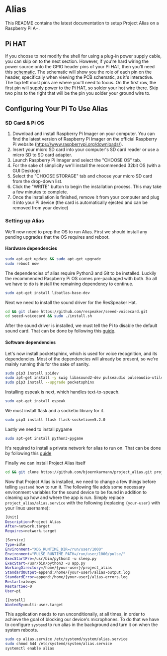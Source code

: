 # Alias
This README contains the latest documentation to setup Project Alias on a Raspberry Pi A+.

## Pi HAT

If you choose to not modify the shell for using a plug-in power supply cable, you can skip on to the next section. However, if you're hard wiring the power source onto the GPIO header pins of your Pi HAT, then you'll need this [schematic](https://wiki.seeedstudio.com/ReSpeaker_2_Mics_Pi_HAT/#schematic-online-viewer). The schematic will show you the role of each pin on the header, specifically when viewing the PCB schematic, as it's interactive. The top left most pins are where you'll need to focus. On the first row, the first pin will supply power to the Pi HAT, so solder your hot wire there. Skip two pins to the right that will be the pin you solder your ground wire to.

## Configuring Your Pi To Use Alias

### SD Card & Pi OS

1. Download and install Raspberry Pi Imager on your computer. You can find the latest version of Raspberry Pi Imager on the official Raspberry Pi website (https://www.raspberrypi.org/downloads/).
2. Insert your micro SD card into your computer's SD card reader or use a micro SD to SD card adapter.
3. Launch Raspberry Pi Imager and select the "CHOOSE OS" tab.
4. For the sake of simplicity we'll install the recommended 32bit OS (with a GUI Desktop)
5. Select the "CHOOSE STORAGE" tab and choose your micro SD card from the drop-down list.
6. Click the "WRITE" button to begin the installation process. This may take a few minutes to complete.
7. Once the installation is finished, remove it from your computer and plug it into your Pi device (the card is automatically ejected and can be removed from your device)

### Setting up Alias

We'll now need to prep the OS to run Alias. First we should install any pending upgrades that the OS requires and reboot.

#### Hardware dependencies

```sh
sudo apt-get update && sudo apt-get upgrade
sudo reboot now
```

The dependencies of alias require Python3 and Git to be installed. Luckily the recommended Raspberry Pi OS comes pre-packaged with both. So all we have to do is install the remaining dependency to continue.

```sh
sudo apt-get install libatlas-base-dev
```

Next we need to install the sound driver for the ResSpeaker Hat.

```sh
cd && git clone https://github.com/respeaker/seeed-voicecard.git
cd seeed-voicecard && sudo ./install.sh
```

After the sound driver is installed, we must tell the Pi to disable the default sound card. That can be done by following this [guide](https://www.instructables.com/Disable-the-Built-in-Sound-Card-of-Raspberry-Pi/).

#### Software dependencies

Let's now install pocketsphinx, which is used for voice recognition, and its dependencies. Most of the dependencies will already be present, so we're mainly running this for the sake of sanity.

```sh
sudo pip3 install spidev
sudo apt-get install -y swig libasound2-dev pulseaudio pulseaudio-utils libpulse-dev libpulse-java libpulse0
sudo pip3 install --upgrade pocketsphinx
```

Installing espeak is next, which handles text-to-speach.

```sh
sudo apt-get install espeak
```

We must install flask and a socketio library for it.

```sh
sudo pip3 install flask flask-socketio==5.2.0
```

Lastly we need to install pygame

```sh
sudo apt-get install python3-pygame
```

It's required to install a private network for alias to run on. That can be done by following this [guide](https://raspberrypi-guide.github.io/networking/create-wireless-access-point)

Finally we can install Project Alias itself

```sh
cd && git clone https://github.com/bjoernkarmann/project_alias.git project_alias && cd project_alias
```

Now that Project Alias is installed, we need to change a few things before telling `systemd` how to run it. The following file adds some necessary environment variables for the sound device to be found in addition to cleaning up how and where the app is run. Simply replace `project_alias/alias.service` with the following (replacing `{your-user}` with your linux username):

```sh
[Unit]
Description=Project Alias
After=network.target
Requires=network.target

[Service]
Type=idle
Environment="XDG_RUNTIME_DIR=/run/user/1000"
Environment="PULSE_RUNTIME_PATH=/run/user/1000/pulse/"
ExecStartPre=/usr/bin/python3 -u sleep.py
ExecStart=/usr/bin/python3 -u app.py
WorkingDirectory=/home/{your-user}/project_alias
StandardOutput=append:/home/{your-user}/alias-output.log
StandardError=append:/home/{your-user}/alias-errors.log
Restart=always
RestartSec=0
User=pi

[Install]
WantedBy=multi-user.target
```

This application needs to run unconditionally, at all times, in order to achieve the goal of blocking our device's microphones. To do that we have to configure `systemd` to run alias in the background and turn it on when the system reboots.

```sh
sudo cp alias.service /etc/systemd/system/alias.service
sudo chmod 644 /etc/systemd/system/alias.service
systemctl enable alias
```
